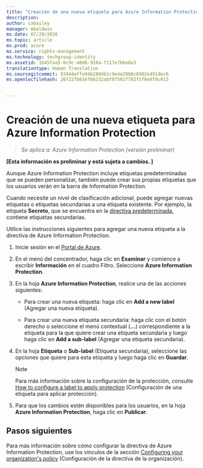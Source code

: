 ```yaml
---
title: "Creación de una nueva etiqueta para Azure Information Protection | Azure Rights Management"
description: 
author: cabailey
manager: mbaldwin
ms.date: 07/29/2016
ms.topic: article
ms.prod: azure
ms.service: rights-management
ms.technology: techgroup-identity
ms.assetid: 1b45faa5-0c9c-40d6-910a-f117e7b6e8a3
translationtype: Human Translation
ms.sourcegitcommit: 93444affe94b280db2c9e4e2960c6902e491dec6
ms.openlocfilehash: 26f22fb616f66332abf87501f782f1f8e8f0c013


---
```


# Creación de una nueva etiqueta para Azure Information Protection

>*Se aplica a: Azure Information Protection (versión preliminar)*

**[Esta información es preliminar y está sujeta a cambios. ]**

Aunque Azure Information Protection incluye etiquetas predeterminadas que se pueden personalizar, también puede crear sus propias etiquetas que los usuarios verán en la barra de Information Protection.

Cuando necesite un nivel de clasificación adicional, puede agregar nuevas etiquetas o etiquetas secundarias a una etiqueta existente. Por ejemplo, la etiqueta **Secreto**, que se encuentra en la [directiva predeterminada](configure-policy-default.md), contiene etiquetas secundarias.

Utilice las instrucciones siguientes para agregar una nueva etiqueta a la directiva de Azure Information Protection.

1. Inicie sesión en el [Portal de Azure](https://portal.azure.com).
 
2. En el menú del concentrador, haga clic en **Examinar** y comience a escribir **Información** en el cuadro Filtro. Seleccione **Azure Information Protection**.

3. En la hoja **Azure Information Protection**, realice una de las acciones siguientes:

    - Para crear una nueva etiqueta: haga clic en **Add a new label** (Agregar una nueva etiqueta).

    - Para crear una nueva etiqueta secundaria: haga clic con el botón derecho o seleccione el menú contextual (**...**) correspondiente a la etiqueta para la que quiere crear una etiqueta secundaria y luego haga clic en **Add a sub-label** (Agregar una etiqueta secundaria).

4. En la hoja **Etiqueta** o **Sub-label** (Etiqueta secundaria), seleccione las opciones que quiere para esta etiqueta y luego haga clic en **Guardar**.

    > [!NOTE]
    >Para más información sobre la configuración de la protección, consulte [How to configure a label to apply protection](configure-policy-protection.md) (Configuración de una etiqueta para aplicar protección).

5. Para que los cambios estén disponibles para los usuarios, en la hoja **Azure Information Protection**, haga clic en **Publicar**.

## Pasos siguientes

Para más información sobre cómo configurar la directiva de Azure Information Protection, use los vínculos de la sección [Configuring your organization's policy](configure-policy.md#configuring-your-organization-s-policy) (Configuración de la directiva de la organización).  





<!--HONumber=Jul16_HO5-->


